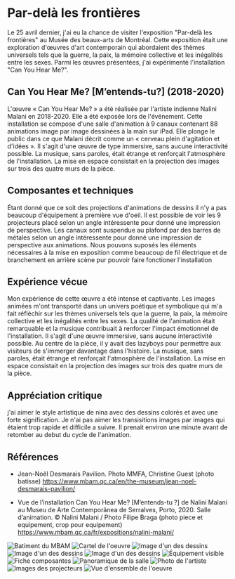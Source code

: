 # Par-delà les frontières

Le 25 avril dernier, j'ai eu la chance de visiter l'exposition "Par-delà les frontières" au Musée des beaux-arts de Montréal. Cette exposition était une exploration d'œuvres d'art contemporain qui abordaient des thèmes universels tels que la guerre, la paix, la mémoire collective et les inégalités entre les sexes. Parmi les œuvres présentées, j'ai expérimenté l'installation "Can You Hear Me?".    

## Can You Hear Me? [M’entends-tu?] (2018-2020)
L'œuvre « Can You Hear Me? » a été réalisée par l'artiste indienne Nalini Malani en 2018-2020. Elle a été exposée lors de l'événement. Cette installation se compose d'une salle d'animation à 9 canaux contenant 88 animations image par image dessinées à la main sur iPad. Elle plonge le public dans ce que Malani décrit comme un « cerveau plein d'agitation et d'idées ». Il s'agit d'une œuvre de type immersive, sans aucune interactivité possible. La musique, sans paroles, était étrange et renforçait l'atmosphère de l'installation. La mise en espace consistait en la projection des images sur trois des quatre murs de la pièce.

## Composantes et techniques

Étant donné que ce soit des projections d'animations de dessins il n'y a pas beaucoup d'équipement à première vue d'oeil. Il est possible de voir les 9 projecteurs  placé selon un angle intéressente pour donné une impression de perspective. Les canaux sont suspendue au plafond par des barres de métales selon un angle intéressente pour donné une impression de perspective aux animations. Nous pouvons suposés les éléments nécessaires à la mise en exposition comme beaucoup de fil électrique et de branchement en arrière scène pur pouvoir faire fonctioner l'installation

## Expérience vécue

Mon expérience de cette œuvre a été intense et captivante. Les images animées m'ont transporté dans un univers poétique et symbolique qui m'a fait réfléchir sur les thèmes universels tels que la guerre, la paix, la mémoire collective et les inégalités entre les sexes. La qualité de l'animation était remarquable et la musique contribuait à renforcer l'impact émotionnel de l'installation. Il s'agit d'une œuvre immersive, sans aucune interactivité possible. Au centre de la pièce, il y avait des lazyboys pour permettre aux visiteurs de s'immerger davantage dans l'histoire. La musique, sans paroles, était étrange et renforçait l'atmosphère de l'installation. La mise en espace consistait en la projection des images sur trois des quatre murs de la pièce.


## Appréciation critique

j'ai aimer le style artistique de nina avec des dessins colorés et avec une forte signification. Je n'ai pas aimer les transisitions images par images qui étaient trop rapide et difficile a suivre. Il prenait environ une minute avant de retomber au debut du cycle de l'animation. 

## Références
- Jean-Noël Desmarais Pavilion. Photo MMFA, Christine Guest (photo batisse) https://www.mbam.qc.ca/en/the-museum/jean-noel-desmarais-pavilion/

- Vue de l’installation Can You Hear Me? [M’entends-tu ?] de Nalini Malani au Museu de Arte Contemporânea de Serralves, Porto, 2020. Salle d’animation. © Nalini Malani / Photo Filipe Braga (photo piece et equipement, crop pour equipement) https://www.mbam.qc.ca/fr/expositions/nalini-malani/


![Batiment du MBAM](Photos/MBAM_frontiere_batiment.jpg)
![Cartel de l'oeuvre](Photos/MBAM_frontiere_cartel.jpg)
![Image d'un des dessins](Photos/MBAM_frontiere_dessin_01.jpg)
![Image d'un des dessins](Photos/MBAM_frontiere_dessin_02.jpg)
![Image d'un des dessins](Photos/MBAM_frontiere_dessin_03.jpg)
![Équipement visible](Photos/MBAM_frontiere_equipement.jpg)
![Fiche composantes](Photos/MBAM_frontiere_fiche_composantes_01.jpg)
![Panoramique de la salle](Photos/MBAM_frontiere_panoramique_01.jpg)
![Photo de l'artiste](Photos/MBAM_frontiere_photo_artiste.jpg)
![Images des projecteurs](Photos/MBAM_frontiere_projecteurs_01.jpg)
![Vue d'ensemble de l'oeuvre](Photos/MBAM_frontiere_vue_densemble_01.jpg)
